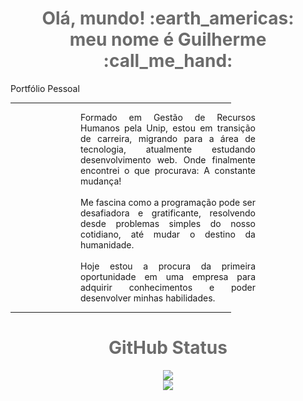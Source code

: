 <div>
    <h1 align="center" style="color: rgb(108, 108, 108);" >Olá, mundo! :earth_americas:<br>meu nome é Guilherme :call_me_hand:</h1>
    <a style="text-decoration:none;" href="https://guilhermerodriguess.github.io">
      Portfólio Pessoal
    </a><br>
    <a align="center" href="https://www.linkedin.com/in/guilhermerodriguessousa/">
      <img align="center" src="https://img.shields.io/badge/LinkedIn-0077B5?style=for-the-badge&logo=linkedin&logoColor=white" alt="">
    </a>
    <hr width="70%">
    <div style="margin: 0 8em;">
      <p style="text-align: justify;">
        Formado em Gestão de Recursos Humanos pela Unip, estou em transição de carreira, migrando para a área de tecnologia, atualmente estudando desenvolvimento web. Onde finalmente encontrei o que procurava: A constante mudança!<br><br>
        Me fascina como a programação pode ser desafiadora e gratificante, resolvendo desde problemas simples do nosso cotidiano, até mudar o destino da humanidade.<br><br>
        Hoje estou a procura da primeira oportunidade em uma empresa para adquirir conhecimentos e poder desenvolver minhas habilidades.
      </p>
    </div>
    <hr width="70%">
    <h1 align='center' style="color: rgb(108, 108, 108);">GitHub Status</h1>
    <div style="display: flex;flex-direction: column; justify-content: center;align-items: center;">
      <a href="https://github.com/anuraghazra/convoychat">
        <img  src="https://github-readme-stats.vercel.app/api?username=guilhermerodriguess&show_icons=true&theme=radical" />
      </a>
      <a href="https://github.com/anuraghazra/github-readme-stats">
        <img src="https://github-readme-stats.vercel.app/api/top-langs/?username=guilhermerodriguess&layout=compact" />
      </a>
  </div>
  </div>
